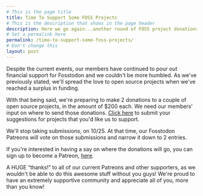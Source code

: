 ```yaml
---
# This is the page title
title: Time To Support Some FOSS Projects
# This is the description that shows in the page header
description: Here we go again...another round of FOSS project donations! :-)
# Set a permalink here
permalink: /time-to-support-some-foss-projects/
# Don't change this
layout: post
---
```


Despite the current events, our members have continued to pour out financial support for Fosstodon and we couldn't be more humbled. As we've previously stated, we'll spread the love to open source projects when we've reached a surplus in funding. <!--more-->

With that being said, we're preparing to make 2 donations to a couple of open source projects, in the amount of $200 each. We need our members' input on where to send those donations. [Click here](http://donations.fosstodon.org) to submit your suggestions for projects that you'd like us to support.

We'll stop taking submissions, on 10/25. At that time, our Fosstodon Patreons will vote on those submissions and narrow it down to 2 entries.

If you're interested in having a say on where the donations will go, you can sign up to become a Patreon, [here](https://patreon.com/fosstodon).

A HUGE “thanks!” to all of our current Patreons and other supporters, as we wouldn't be able to do this awesome stuff without you guys! We're proud to have an extremely supportive community and appreciate all of you, more than you know!
